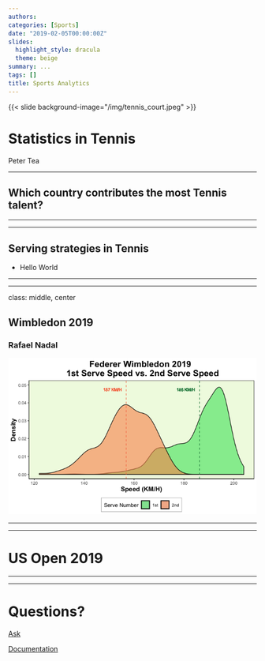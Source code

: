 ```yaml
---
authors:
categories: [Sports]
date: "2019-02-05T00:00:00Z"
slides:
  highlight_style: dracula
  theme: beige
summary: ...
tags: []
title: Sports Analytics
---
```

{{< slide background-image="/img/tennis_court.jpeg" >}}


# Statistics in Tennis

Peter Tea

---
## Which country contributes the most Tennis talent?
---

---
## Serving strategies in Tennis
- Hello World
---


---
class: middle, center
## Wimbledon 2019
### Rafael Nadal

![](RF_Wim_2019.png)

---



---
# US Open 2019
---




---

# Questions?

[Ask](https://discourse.gohugo.io)

[Documentation](https://sourcethemes.com/academic/docs/)
